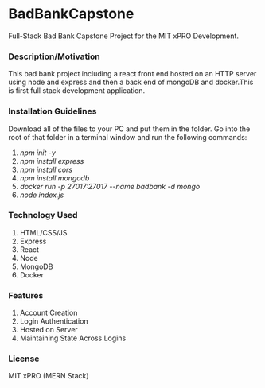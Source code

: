 # BadBankCapstone
Full-Stack Bad Bank Capstone Project for the MIT xPRO Development.

### Description/Motivation
This bad bank project including a react front end hosted on an HTTP server using node and express and then a back end of mongoDB and docker.This is first full stack development application.

### Installation Guidelines
Download all of the files to your PC and put them in the folder. Go into the root of that folder in a terminal window and run the following commands:

  1. *npm init -y*
  1. *npm install express*
  1. *npm install cors*
  1. *npm install mongodb*
  1. *docker run -p 27017:27017 --name badbank -d mongo*
  1. *node index.js*

### Technology Used

  1. HTML/CSS/JS
  2. Express
  3. React
  4. Node
  5. MongoDB
  6. Docker

### Features

  1. Account Creation
  2. Login Authentication
  3. Hosted on Server
  4. Maintaining State Across Logins

### License

MIT xPRO (MERN Stack)
